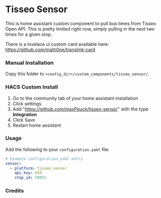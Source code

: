 # Tisseo Sensor

This is home assistant custom component to pull bus times from Tisseo Open API.  This is pretty limited right now, simply pulling in the next two times for a given stop.

There is a lovelace ui custom card available here: https://github.com/math0ne/translink-card


### Manual Installation

Copy this folder to `<config_dir>/custom_components/tisseo_sensor/`.

### HACS Custom Install

1. Go to the community tab of your home assistant installation
2. Click settings
3. Add "https://github.com/maxPeuck/tisseo-sensor" with the type **Integration**
4. Click Save
5. Restart home assistant

### Usage

Add the following to your `configuration.yaml` file:

```yaml
# Example configuration.yaml entry
sensor:
  - platform: tisseo_sensor
    api_key: XXX
    stop_id: 58652
```
### Credits

